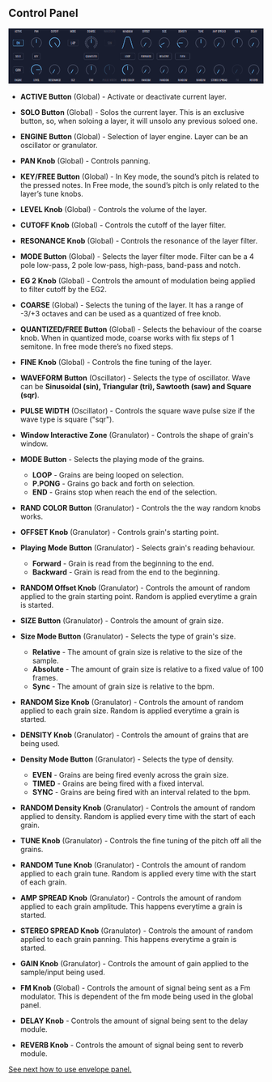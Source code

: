## **Control Panel**

<img src="images/layer-panel.png" style="padding: 0px; bottom-padding: 0px;"/>

- **ACTIVE Button** (Global) - Activate or deactivate current layer.

- **SOLO Button** (Global) - Solos the current layer. This is an exclusive button, so, when soloing a layer, it will unsolo any previous soloed one.

- **ENGINE Button** (Global) - Selection of layer engine. Layer can be an oscillator or granulator.

- **PAN Knob** (Global) - Controls panning.

- **KEY/FREE Button** (Global) - In Key mode, the sound’s pitch is related to the pressed notes. In Free mode, the sound’s pitch is only related to the layer’s tune knobs.

- **LEVEL Knob** (Global) - Controls the volume of the layer.

- **CUTOFF Knob** (Global) - Controls the cutoff of the layer filter.

- **RESONANCE Knob** (Global) - Controls the resonance of the layer filter.

- **MODE Button** (Global) - Selects the layer filter mode. Filter can be a 4 pole low-pass, 2 pole low-pass, high-pass, band-pass and notch.

- **EG 2 Knob** (Global) - Controls the amount of modulation being applied to filter cutoff by the EG2.

- **COARSE** (Global) - Selects the tuning of the layer. It has a range of -3/+3 octaves and can be used as a quantized of free knob.

- **QUANTIZED/FREE Button** (Global) - Selects the behaviour of the coarse knob. When in quantized mode, coarse works with fix steps of 1 semitone. In free mode there’s no fixed steps.

- **FINE Knob** (Global) - Controls the fine tuning of the layer.

- **WAVEFORM Button** (Oscillator) - Selects the type of oscillator. Wave can be **Sinusoidal (sin), Triangular (tri), Sawtooth (saw) and Square (sqr)**.

- **PULSE WIDTH** (Oscillator) - Controls the square wave pulse size if the wave type is square ("sqr").

- **Window Interactive Zone** (Granulator) - Controls the shape of grain's window.

- **MODE Button** - Selects the playing mode of the grains.

  - **LOOP** - Grains are being looped on selection.
  - **P.PONG** - Grains go back and forth on selection.
  - **END** - Grains stop when reach the end of the selection.

- **RAND COLOR Button** (Granulator) - Controls the the way random knobs works.

- **OFFSET Knob** (Granulator) - Controls grain's starting point.

- **Playing Mode Button** (Granulator) - Selects grain's reading behaviour.

  - **Forward** - Grain is read from the beginning to the end.
  - **Backward** - Grain is read from the end to the beginning.

- **RANDOM Offset Knob** (Granulator) - Controls the amount of random applied to the grain starting point. Random is applied everytime a grain is started.

- **SIZE Button** (Granulator) - Controls the amount of grain size.

- **Size Mode Button** (Granulator) - Selects the type of grain's size.

  - **Relative** - The amount of grain size is relative to the size of the sample.
  - **Absolute** - The amount of grain size is relative to a fixed value of 100 frames.
  - **Sync** - The amount of grain size is relative to the bpm.

- **RANDOM Size Knob** (Granulator) - Controls the amount of random applied to each grain size. Random is applied everytime a grain is started.

- **DENSITY Knob** (Granulator) - Controls the amount of grains that are being used.

- **Density Mode Button** (Granulator) - Selects the type of density.

  - **EVEN** - Grains are being fired evenly across the grain size.
  - **TIMED** - Grains are being fired with a fixed interval.
  - **SYNC** - Grains are being fired with an interval related to the bpm.

- **RANDOM Density Knob** (Granulator) - Controls the amount of random applied to density. Random is applied every time with the start of each grain.

- **TUNE Knob** (Granulator) - Controls the fine tuning of the pitch off all the grains.

- **RANDOM Tune Knob** (Granulator) - Controls the amount of random applied to each grain tune. Random is applied every time with the start of each grain.

- **AMP SPREAD Knob** (Granulator) - Controls the amount of random applied to each grain amplitude. This happens everytime a grain is started.

- **STEREO SPREAD Knob** (Granulator) - Controls the amount of random applied to each grain panning. This happens everytime a grain is started.

- **GAIN Knob** (Granulator) - Controls the amount of gain applied to the sample/input being used.

- **FM Knob** (Global) - Controls the amount of signal being sent as a Fm modulator. This is dependent of the fm mode being used in the global panel.

- **DELAY Knob** - Controls the amount of signal being sent to the delay module.

- **REVERB Knob** - Controls the amount of signal being sent to reverb module.

[See next how to use envelope panel.](envelope-panel)
